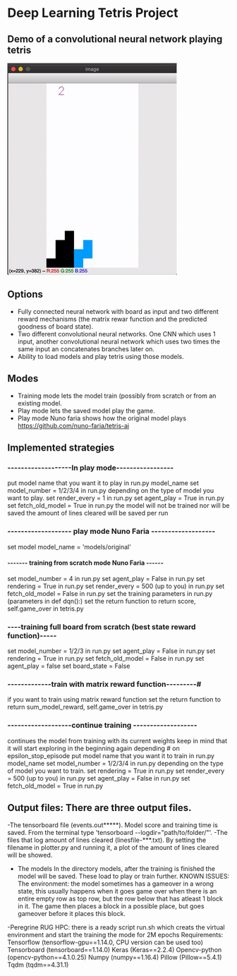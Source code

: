 # Deep Learning Tetris Project

## Demo of a convolutional neural network playing tetris
![Demo - First 10000 points](./demofinal.gif)

## Options
- Fully connected neural network with board as input and two different reward mechanisms (the matrix rewar function and the predicted goodness of board state).
- Two different convolutional neural networks. One CNN which uses 1 input, another convolutional neural network which uses two times the same input an concatenates branches later on.
- Ability to load models and play tetris using those models.
## Modes
- Training mode lets the model train (possibly from scratch or from an existing model.
- Play mode lets the saved model play the game.
- Play mode Nuno faria shows how the original model plays https://github.com/nuno-faria/tetris-ai

## Implemented strategies
### -------------------In play mode-----------------
put model name that you want it to play in run.py model_name
set model_number = 1/2/3/4 in run.py depending on the type of model you want to play.
set render_every = 1  in run.py
set agent_play = True in run.py
set fetch_old_model = True in run.py
the model will not be trained nor will be saved
the amount of lines cleared will be saved per run
### ------------------- play mode Nuno Faria ------------------- 
set model model_name = 'models/original'
#### ------- training from scratch mode Nuno Faria ------ 
set model_number =  4 in run.py
set agent_play = False in run.py
set rendering = True in run.py
set render_every = 500 (up to you)  in run.py
set fetch_old_model = False in run.py
set the training parameters in run.py (parameters in def dqn():)
set the return function to return score, self.game_over in tetris.py
### ----training full board from scratch (best state reward function)----- 
set model_number =  1/2/3 in run.py
set agent_play = False in run.py
set rendering = True in run.py
set fetch_old_model = False in run.py
set agent_play = false
set board_state = False
### -------------train with matrix reward function---------#
if you want to train using matrix reward function
set the return function to return sum_model_reward, self.game_over in tetris.py
### -------------------continue training ------------------- #
continues the model from training with its current weights
keep in mind that it will start exploring in the beginning again depending # on epsilon_stop_episode
put model name that you want it to train in run.py model_name
set model_number = 1/2/3/4 in run.py depending on the type of model you want to train.
set rendering = True in run.py
set render_every = 500 (up to you)  in run.py
set agent_play = False in run.py
set fetch_old_model = True in run.py


## Output files: There are three output files.
-The tensorboard file (events.out*****). Model score and training time is saved.
From the terminal type 'tensorboard --logdir="path/to/folder/"'.
-The files that log amount of lines cleared (linesfile-***.txt). By setting the filename in plotter.py and running it, a plot of the amount of lines cleared will be showed.
- The models In the directory models, after the training is finished the model will be saved. These load to play or train further.
KNOWN ISSUES:
The environment: the model sometimes has a gameover in a wrong state, this usually happens when it goes game over when there is an entire empty row as top row, but the row below that has atleast 1 block in it. The game then places a block in a possible place, but goes gameover before it places this block.

-Peregrine RUG HPC: there is a ready script run.sh which creats the virtual environment and start the training the mode for 2M epochs
Requirements:
    Tensorflow (tensorflow-gpu==1.14.0, CPU version can be used too)
    Tensorboard (tensorboard==1.14.0)
    Keras (Keras==2.2.4)
    Opencv-python (opencv-python==4.1.0.25)
    Numpy (numpy==1.16.4)
    Pillow (Pillow==5.4.1)
    Tqdm (tqdm==4.31.1)
